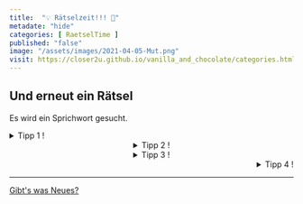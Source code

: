```yaml
--- 
title:  "💡 Rätselzeit!!! 🙌"
metadate: "hide"
categories: [ RaetselTime ]
published: "false"
image: "/assets/images/2021-04-05-Mut.png"
visit: https://closer2u.github.io/vanilla_and_chocolate/categories.html#raetseltime
---
```


## Und erneut ein Rätsel 
Es wird ein Sprichwort gesucht.

<details align="left"><summary> Tipp 1 ! </summary>
 <p align="center"> Puh, von den 15 m will ich nicht runter springen! Das wäre mir viel zu hoch! </p>
</details>

<details align="center"><summary> Tipp 2 ! </summary>
 <p align="center"> Was passiert nur mit dem -u-t-? </p>
</details>

<details align="center"><summary> Tipp 3 ! </summary>
 <p align="center"> Fallen die etwa in die Tiefe?! </p>
</details>

<details align="right"><summary> Tipp 4 ! </summary>
 <p align="center"> Vor "-Mut" fehlt noch ein vorgetelltes Adjektiv. </p>
</details>



***

[Gibt's was Neues?](https://github.com/Closer2U)